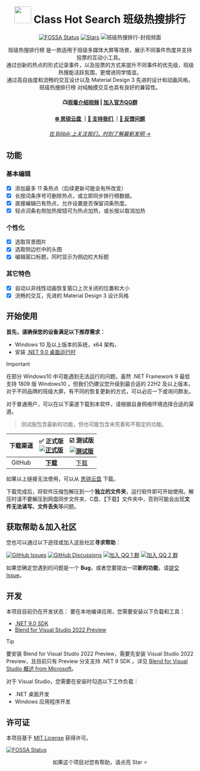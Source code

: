 <div align="center">

# <image src="https://github.com/user-attachments/assets/cf5c240d-29fb-46e3-a888-468d8c585daf" height="45"/> Class Hot Search 班级热搜排行
[![FOSSA Status](https://app.fossa.com/api/projects/git%2Bgithub.com%2FSRInternet-Studio%2FClass_Hot_Search.svg?type=small)](https://app.fossa.com/projects/git%2Bgithub.com%2FSRInternet-Studio%2FClass_Hot_Search?ref=badge_small)
[![Stars](https://img.shields.io/github/stars/SRInternet-Studio/Class_Hot_Search?label=Stars)](https://github.com/SRInternet-Studio/Class_Hot_Search)
![班级热搜排行-封视频面](https://github.com/user-attachments/assets/5a7b2281-339a-47a9-b926-8f33936255d4)

班级热搜排行榜 是一款适用于班级多媒体大屏等场景，展示不同事件热度并支持投票的互动小工具。<br/>
通过创新的热点的形式记录事件，以及投票的方式来提升不同事件的优先级，班级热搜能活跃氛围，更增进同学情谊。<br/>
通过高自由度和流畅的交互设计以及 Material Design 3 先进的设计和动画风格，班级热搜排行榜 对纯触摸交互也具有良好的兼容性。

#### 📺[观看介绍视频](https://www.bilibili.com/video/BV1SoiyYuEtt/) | [ 加入官方QQ群](https://qm.qq.com/q/f3QGDkdp6M)

#### [🌐 思锐云盘 ](https://disk.sr-studio.top/Class_Hot_Search%20%E7%8F%AD%E7%BA%A7%E7%83%AD%E6%90%9C%E5%B7%A5%E5%85%B7/Class_Hot_Search-v1.0.0.zip/)｜[💖 支持我们 ](https://afdian.com/a/srinternet)｜[📝 反馈问题](https://github.com/SRInternet-Studio/Class_Hot_Search/issues)

###### [在 Bilibili 上关注我们，时刻了解最新发明 →](https://space.bilibili.com/1969160969)

</div>

## 功能

### 基本编辑

- [x] 添加最多 11 条热点（后续更新可能会有所改变）
- [x] 长按词条序号可删除热点，或立即同步排行榜数据。
- [x] 直接编辑已有热点，允许设置是否保留词条热度。
- [x] 轻点词条右侧加热按钮可为热点加热，或长按以取消加热

### 个性化

- [x] 选取背景图片
- [x] 选取侧边栏中的头图
- [x] 编辑窗口标题，同时显示为侧边栏大标题

### 其它特色

- [x] 自动以非线性动画恢复窗口上次关闭的位置和大小
- [x] 流畅的交互，先进的 Material Design 3 设计风格

## 开始使用

**首先，请确保您的设备满足以下推荐需求：**

- Windows 10 及以上版本的系统，x64 架构，
- 安装 [.NET 9.0 桌面运行时](https://dotnet.microsoft.com/zh-cn/download/dotnet/9.0)

> [!IMPORTANT]
> 在部分 Windows10 中可能遇到无法运行的问题。虽然 .NET Framework 9 最低支持 1809 版 Windows10 ，但我们仍建议您升级到最合适的 22H2 及以上版本。对于不同品牌的班级大屏，有不同的恢复更新的方式，可以必应一下或询问群友。

对于普通用户，可以在以下渠道下载到本软件，请根据自身网络环境选择合适的渠道。

> 测试版包含最新的功能，但也可能包含未完善和不稳定的功能。

| 下载渠道  | **✅ 正式版**<br/>[![正式版](https://img.shields.io/github/v/release/SRInternet-Studio/Class_Hot_Search?style=flat-square&color=%233fb950&label=)](https://github.com/SRInternet-Studio/Class_Hot_Search/releases/latest) | ☑️ 测试版<br/>[![测试版](https://img.shields.io/github/v/release/SRInternet-Studio/Class_Hot_Search?include_prereleases&style=flat-square&label=)](https://github.com/SRInternet-Studio/Class_Hot_Search/releases/) |
| :-------: | :-------------------------------------------------------------------------------------------------------------------------------------------------------------------------------------------------: | :-------------------------------------------------------------------------------------------------------------------------------------------------------------------------------------------: |
|  GitHub   |                                                            [**下载**](https://github.com/SRInternet-Studio/Class_Hot_Search/releases/latest)                                                            |                                                              [下载](https://github.com/SRInternet-Studio/Class_Hot_Search/releases)                                                               |

如果以上链接无法使用，可以从 [思锐云盘](https://disk.sr-studio.top/Class_Hot_Search%20%E7%8F%AD%E7%BA%A7%E7%83%AD%E6%90%9C%E5%B7%A5%E5%85%B7) 下载。

下载完成后，将软件压缩包解压到一个**独立的文件夹**，运行软件即可开始使用。解压时请不要解压到网盘同步文件夹、C盘、【下载】文件夹中，否则可能会出现**文件无法读写、文件丢失**等问题。

## 获取帮助＆加入社区

您也可以通过以下途径或加入这些社区**寻求帮助**：

[![GitHub Issues](https://img.shields.io/github/issues-search/SRInternet-Studio/Class_Hot_Search?query=is%3Aopen&style=flat-square&logo=github&label=Issues&color=%233fb950)](https://github.com/SRInternet-Studio/Class_Hot_Search/issues)
[![GitHub Discussions](https://img.shields.io/github/discussions/SRInternet-Studio/Class_Hot_Search?style=flat-square&logo=Github&label=Discussions)](https://github.com/SRInternet-Studio/Class_Hot_Search/discussions)
[![加入 QQ 1 群](https://img.shields.io/badge/QQ_%E7%BE%A4-983497968-%230066cc?style=flat-square&logo=TencentQQ)](https://qm.qq.com/q/s7l4DFmZAk)
[![加入 QQ 2 群](https://img.shields.io/badge/QQ_%E7%BE%A4-367798007-%230066cc?style=flat-square&logo=TencentQQ)](https://qm.qq.com/q/Mqr1hY5D8Y)

如果您确定您遇到的问题是一个 **Bug**，或者您要提出一项**新的功能**，请[提交 Issue](https://github.com/SRInternet-Studio/Class_Hot_Search/issues/new/choose)。

## 开发

本项目目前仍在开发状态：
要在本地编译应用，您需要安装以下负载和工具：

- [.NET 9.0 SDK](https://dotnet.microsoft.com/zh-cn/download/dotnet/9.0)
- [Blend for Visual Studio 2022 Preview](https://visualstudio.microsoft.com/)

> [!TIP]
>
> 要安装 Blend for Visual Studio 2022 Preview，需要先安装 Visual Studio 2022 Preview，且目前只有 Preview 分支支持 .NET 9 SDK 。详见 [Blend for Visual Studio 概述 from Microsoft](https://learn.microsoft.com/zh-cn/visualstudio/xaml-tools/creating-a-ui-by-using-blend-for-visual-studio?view=vs-2022)。

对于 Visual Studio，您需要在安装时勾选以下工作负载：

- .NET 桌面开发
- Windows 应用程序开发

## 许可证
本项目基于 [MIT License](LICENSE.txt) 获得许可。

[![FOSSA Status](https://app.fossa.com/api/projects/git%2Bgithub.com%2FSRInternet-Studio%2FClass_Hot_Search.svg?type=large&issueType=license)](https://app.fossa.com/projects/git%2Bgithub.com%2FSRInternet-Studio%2FClass_Hot_Search?ref=badge_large&issueType=license)

<div align="center">

如果这个项目对您有帮助，请点亮 Star ⭐

</div>
